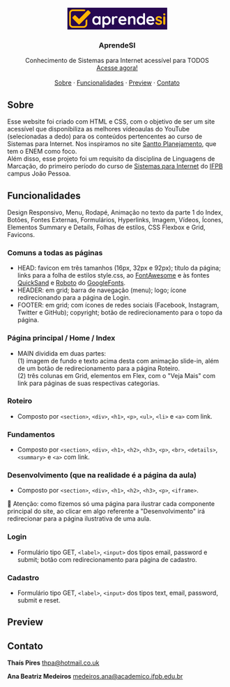 <p align="center">
  <a href="https://github.com/thais-pires/aprendesi">
    <img src="https://raw.githubusercontent.com/thais-pires/aprendesi/main/img/logoReadme.jpg" alt="AprendeSI logo">
  </a>
</p>

<h3 align="center">AprendeSI</h3>

<p align="center">
  Conhecimento de Sistemas para Internet acessível para TODOS<br>
  <a href="https://thais-pires.github.io/aprendesi/">Acesse agora!</a>
  <br>
  <br>
  <a href="https://github.com/thais-pires/aprendesi#sobre">Sobre</a>
  ·
  <a href="https://github.com/thais-pires/aprendesi#funcionalidades">Funcionalidades</a>
  ·
  <a href="https://github.com/thais-pires/aprendesi#preview">Preview</a>
  ·
  <a href="https://github.com/thais-pires/aprendesi#contato">Contato</a>
</p>


## Sobre

Esse website foi criado com HTML e CSS, com o objetivo de ser um site acessível que disponibiliza as melhores vídeoaulas do YouTube (selecionadas a dedo) para os conteúdos pertencentes ao curso de Sistemas para Internet. Nos inspiramos no site [Santto Planejamento](https://www.santtoplanejamento.com.br/), que tem o ENEM como foco.<br>
Além disso, esse projeto foi um requisito da disciplina de Linguagens de Marcação, do primeiro período do curso de [Sistemas para Internet](https://estudante.ifpb.edu.br/cursos/39/) do [IFPB](https://www.ifpb.edu.br/joaopessoa) campus João Pessoa.

## Funcionalidades
Design Responsivo, Menu, Rodapé, Animação no texto da parte 1 do Index, Botões, Fontes Externas, Formulários, Hyperlinks, Imagem, Vídeos, Ícones, Elementos Summary e Details, Folhas de estilos, CSS Flexbox e Grid, Favicons.

### Comuns a todas as páginas
- HEAD: favicon em três tamanhos (16px, 32px e 92px); título da página; links para a folha de estilos style.css, ao [FontAwesome](https://fontawesome.com/) e às fontes [QuickSand](https://fonts.google.com/specimen/Quicksand) e [Roboto](https://fonts.google.com/specimen/Roboto) do [GoogleFonts](https://fonts.google.com/). 
- HEADER: em grid; barra de navegação (menu); logo; ícone redirecionando para a página de Login.
- FOOTER: em grid; com ícones de redes sociais (Facebook, Instagram, Twitter e GitHub); copyright; botão de redirecionamento para o topo da página.

### Página principal / Home / Index
- MAIN dividida em duas partes:<br>
(1) imagem de fundo e texto acima desta com animação slide-in, além de um botão de redirecionamento para a página Roteiro.<br>
(2) três colunas em Grid, elementos em Flex, com o "Veja Mais" com link para páginas de suas respectivas categorias.

### Roteiro
- Composto por `<section>`, `<div>`, `<h1>`, `<p>`, `<ul>`, `<li>` e `<a>` com link.
  
### Fundamentos
- Composto por `<section>`, `<div>`, `<h1>`, `<h2>`, `<h3>`, `<p>`, `<br>`, `<details>`, `<summary>` e `<a>` com link.
  
### Desenvolvimento (que na realidade é a página da aula)
- Composto por `<section>`, `<div>`, `<h1>`, `<h2>`, `<h3>`, `<p>`, `<iframe>`.

🛑 Atenção: como fizemos só uma página para ilustrar cada componente principal do site, ao clicar em algo referente a "Desenvolvimento" irá redirecionar para a página ilustrativa de uma aula.
  
### Login
- Formulário tipo GET, `<label>`, `<input>` dos tipos email, password e submit; botão com redirecionamento para página de cadastro.
  
### Cadastro
- Formulário tipo GET, `<label>`, `<input>` dos tipos text, email, password, submit e reset.


## Preview


## Contato

**Thaís Pires**
<thpa@hotmail.co.uk>

**Ana Beatriz Medeiros**
<medeiros.ana@academico.ifpb.edu.br>
